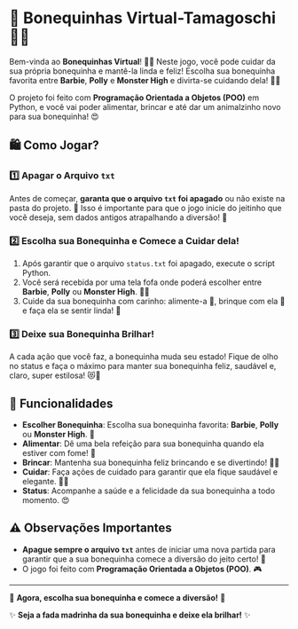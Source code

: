 # 🦄 **Bonequinhas Virtual-Tamagoschi** 👗✨

Bem-vinda ao **Bonequinhas Virtual**! 🎀🌸 Neste jogo, você pode cuidar da sua própria bonequinha e mantê-la linda e feliz! Escolha sua bonequinha favorita entre **Barbie**, **Polly** e **Monster High** e divirta-se cuidando dela! 💖👠

O projeto foi feito com **Programação Orientada a Objetos (POO)** em Python, e você vai poder alimentar, brincar e até dar um animalzinho novo para sua bonequinha! 😍

## 🛍️ Como Jogar?

### 1️⃣ **Apagar o Arquivo `txt`**

Antes de começar, **garanta que o arquivo `txt` foi apagado** ou não existe na pasta do projeto. 🧹 Isso é importante para que o jogo inicie do jeitinho que você deseja, sem dados antigos atrapalhando a diversão! 🌟

### 2️⃣ **Escolha sua Bonequinha e Comece a Cuidar dela!**

1. Após garantir que o arquivo `status.txt` foi apagado, execute o script Python.
2. Você será recebida por uma tela fofa onde poderá escolher entre **Barbie**, **Polly** ou **Monster High**. 👗✨
3. Cuide da sua bonequinha com carinho: alimente-a 🍔, brinque com ela 🎀 e faça ela se sentir linda! 💅

### 3️⃣ **Deixe sua Bonequinha Brilhar!**

A cada ação que você faz, a bonequinha muda seu estado! Fique de olho no status e faça o máximo para manter sua bonequinha feliz, saudável e, claro, super estilosa! 😻💅


## 🎀 Funcionalidades

- **Escolher Bonequinha**: Escolha sua bonequinha favorita: **Barbie**, **Polly** ou **Monster High**. 💖
- **Alimentar**: Dê uma bela refeição para sua bonequinha quando ela estiver com fome! 🍰
- **Brincar**: Mantenha sua bonequinha feliz brincando e se divertindo! 🎀🧸
- **Cuidar**: Faça ações de cuidado para garantir que ela fique saudável e elegante. 👠💄
- **Status**: Acompanhe a saúde e a felicidade da sua bonequinha a todo momento. 😍

## ⚠️ Observações Importantes

- **Apague sempre o arquivo `txt`** antes de iniciar uma nova partida para garantir que a sua bonequinha comece a diversão do jeito certo! 💖
- O jogo foi feito com **Programação Orientada a Objetos (POO)**. 🎮



---

🌟 **Agora, escolha sua bonequinha e comece a diversão!** 🌟

✨ **Seja a fada madrinha da sua bonequinha e deixe ela brilhar!** ✨
